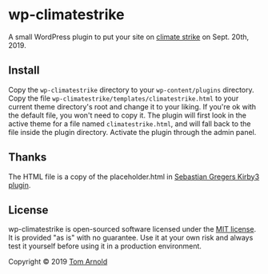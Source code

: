 # wp-climatestrike

A small WordPress plugin to put your site on [climate strike](https://globalclimatestrike.net/) on
Sept. 20th, 2019.

## Install

Copy the `wp-climatestrike` directory to your `wp-content/plugins` directory.
Copy the file `wp-climatestrike/templates/climatestrike.html` to your current theme directory's root and change it to your liking.
If you're ok with the default file, you won't need to copy it. The plugin will first look in the active theme for a file named `climatestrike.html`,
and will fall back to the file inside the plugin directory.
Activate the plugin through the admin panel.

## Thanks

The HTML file is a copy of the placeholder.html in [Sebastian Gregers Kirby3 plugin](https://github.com/sebastiangreger/kirby3-climatestrike).

## License

wp-climatestrike is open-sourced software licensed under the [MIT license](https://opensource.org/licenses/MIT). It is provided "as is" with no guarantee. Use it at your own risk and always test it yourself before using it in a production environment.

Copyright © 2019 [Tom Arnold](https://www.webrocker.de)